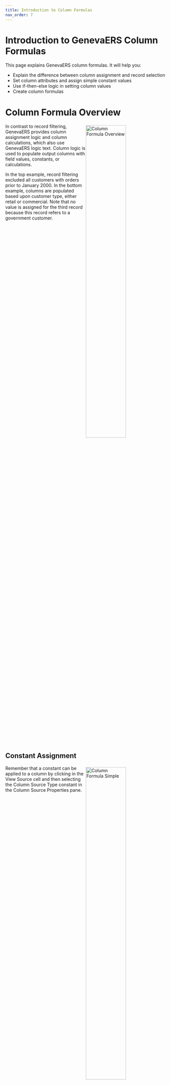 ```yaml
---
title: Introduction to Column Formulas
nav_order: 7
---
```


# Introduction to GenevaERS Column Formulas

This page explains GenevaERS column formulas.  It will help you:
- Explain the difference between column assignment and record selection
- Set column attributes and assign simple constant values
- Use if-then-else logic in setting column values
- Create column formulas

# Column Formula Overview
<div style="clear: right" > <img style="float: right;" width="50%" vspace="5" alt="Column Formula Overview" src=images/Module7-Column_Formulas/Module7_Slide3.jpeg title="Column Formula Overview"/>

In contrast to record filtering, GenevaERS provides column assignment logic and column calculations, which also use GenevaERS logic text. Column logic is used to populate output columns with field values, constants, or calculations.

In the top example, record filtering excluded all customers with orders prior to January 2000. In the bottom example, columns are populated based upon customer type, either retail or commercial. Note that no value is assigned for the third record because this record refers to a government customer.

<div style="clear: right" > 

## Constant Assignment

<img style="float: right;" width="50%" vspace="5" alt="Column Formula Simple" src=images/Module7-Column_Formulas/Module7_Slide4.jpeg title="Column Formula Simple"/>

Remember that a constant can be applied to a column by clicking in the View Source cell and then selecting the Column Source Type constant in the Column Source Properties pane.

<div style="clear: right" > <img style="float: right;" width="50%" vspace="5" alt="Column Formula Alphanumeric" src=images/Module7-Column_Formulas/Module7_Slide5.jpeg title="Column Formula Alphanumeric"/>

An alphanumeric value is entered “as is.” It is not included in single or double quotation marks. If spaces are assigned to the column, they will not be visible in this cell. Later you’ll see a better way of assigning a space to a column.

<div style="clear: right" > <img style="float: right;" width="50%" vspace="5" alt="Column Source Type" src=images/Module7-Column_Formulas/Module7_Slide6.jpeg title="Column Source Type"/>

An alternative approach to assigning values to a column is to use a column formula. To enter a formula, select Formula in the Column Source Type field. Then double-click anywhere in the Column Source Value cell to display the icon, and click the icon.

<div style="clear: right" > 

## Logic Text Editor

<img style="float: right;" width="50%" vspace="5" alt="Logic Text Editor" src=images/Module7-Column_Formulas/Module7_Slide7.jpeg title="Logic Text Editor"/>

The Logic Text Editor includes the Logic Text Helper, which enables you to place keywords, field names, and column numbers into logic for column assignment. These functions are similar to functions provided by record filtering.

<div style="clear: right" > 

## Column Assignment

<img style="float: right;" width="50%" vspace="5" alt="Column Assignment" src=images/Module7-Column_Formulas/Module7_Slide8.jpeg title="Column Assignment"/>

A very simple “column equals” statement can be used to assign a constant value to a column. In this example, a constant value of a space is assigned to a column. Constants surrounded with double quotation marks create alphanumeric constants. 

<div style="clear: right" > 

## Column Attributes

<img style="float: right;" width="50%" vspace="5" alt="Column Formulas and Column Attributes" src=images/Module7-Column_Formulas/Module7_Slide9.jpeg title="Column Formulas and Column Attributes"/>

Field values and constants assigned in logic text must fit within the column output attributes that will be used to define the output. In this example, the value of ORDER_TOTAL_AMOUNT is written as a 4-byte binary field in the output file. 

<div style="clear: right" > 

## If Then Else

<img style="float: right;" width="50%" vspace="5" alt="IF THEN ELSE" src=images/Module7-Column_Formulas/Module7_Slide10.jpeg title="IF THEN ELSE"/>

Column logic can include if-then-else logic as well. The column output will contain the result of the THEN or the ELSE conditions. Nested IFs are also permitted.

In this example, the value of ORDER_TOTAL_AMOUNT or the constant of 0 is written to the output file. 

<div style="clear: right" > <img style="float: right;" width="50%" vspace="5" alt="Alternative IF THEN ELSE" src=images/Module7-Column_Formulas/Module7_Slide11.jpeg title="Alternative IF THEN ELSE"/>

If then else logic can be written several ways. In addition to the typical IF THEN ELSE, a value can be assigned to a column and then a test can be performed to see whether that value should be overwritten. 

All three logic statements seem to result in the same output. However, the third statement, without an implicit ELSE condition, is not recommended and may have unpredictable results. The second statement is also less efficient because the assignment is overwritten when the IF condition is true.

<div style="clear: right" > 

## Functions

<img style="float: right;" width="50%" vspace="5" alt="Functions" src=images/Module7-Column_Formulas/Module7_Slide12.jpeg title="Functions"/>

In addition to using field names in logic text, you can use functions. This column uses the ISSPACES function, which tests a field value equal to spaces. If true, the output column contains the text “***Error***”; if not true, it contains the store ID.

<div style="clear: right" > 

## Value Reassignment

<img style="float: right;" width="50%" vspace="5" alt="Column Value Reassignment" src=images/Module7-Column_Formulas/Module7_Slide13.jpeg title="Column Value Reassignment"/>

Column logic can be used to assign values to a prior column, which is called reassignment. Column logic is applied to columns starting from the left and moving to the right. Thus columns are populated left to right within GenevaERS, and previously assigned values can be overwritten by later columns.

<div style="clear: right" > <img style="float: right;" width="50%" vspace="5" alt="Column Value Reassignment" src=images/Module7-Column_Formulas/Module7_Slide14.jpeg title="Column Value Reassignment"/>

Within the logic text, COLUMN= assigns a value to the current column, and COL.nn= refers to a prior column, where nn is the column number. Because columns are populated left to right, only prior columns can be referenced within column formulas. This feature does not require the same logic to be repeated in multiple columns; all columns depending upon the logic statement can be assigned within one column.

In this example, the logic within column 6 assigns, first, a space to column 6, second, the value XYZ to column 4, and third, asterisks to column 5.

<div style="clear: right" > 

## Field Calculations

<img style="float: right;" width="50%" vspace="5" alt="Field Calculations" src=images/Module7-Column_Formulas/Module7_Slide15.jpeg title="Field Calculations"/>

Column logic allows calculations to be performed against numeric fields. Any calculation referencing a field name is performed at extract time because the Extract phase has visibility into all fields on the input LR.

<div style="clear: right" > 

## Format Phase Formulas

<img style="float: right;" width="50%" vspace="5" alt="Format Phase" src=images/Module7-Column_Formulas/Module7_Slide16.jpeg title="Format Phase"/>

Format phase column formulas are accessed by double-clicking anywhere in the Format-Phase Calculation cell to display the icon, and then clicking the icon.

<div style="clear: right" > <img style="float: right;" width="50%" vspace="5" alt="Format Phase" src=images/Module7-Column_Formulas/Module7_Slide17.jpeg title="Format Phase"/>

Format calculations can be performed only on records that have made it through record selection, via the Extract phase. Format phase calculations refer to columns rather than field numbers. The only columns available for calculations are columns that are numeric, perform aggregation, or are the results of calculations.

In this example, column 4 is populated with the results of column 3 divided by column 2.

<div style="clear: right" > 

# Record Filter versus Column Assignments

<img style="float: right;" width="50%" vspace="5" alt="Record Filter versus Column Assignments" src=images/Module7-Column_Formulas/Module7_Slide18.jpeg title="Record Filter versus Column Assignments"/>

The following explains the interaction of all four types of record and column filtering in the order they are applied by the Performance Engine. 
The order is: 
1. Extract phase record filtering
2. Extract phase column filtering and assignment
3. Format phase column calculations, and
4. Format phase output record filtering

<div style="clear: right" > 

## Record Filtering

<img style="float: right;" width="50%" vspace="5" alt="Record Filter: Record Filter versus Column Assignments" src=images/Module7-Column_Formulas/Module7_Slide19.jpeg title="Record Filter: Record Filter versus Column Assignments"/>

The Extract phase performs input record filtering, determining which records should be selected for processing. In this example, record number 4 is not selected for further processing because its date is less than January 2000.

These examples of selected records are used on the next slide to illustrate column assignment.

<div style="clear: right" > 

## Column Assignment

<img style="float: right;" width="50%" vspace="5" alt="Column Assignment: Record Filter versus Column Assignments" src=images/Module7-Column_Formulas/Module7_Slide20.jpeg title="Column Assignment: Record Filter versus Column Assignments"/>

Column assignment is performed on each record that passes record level filtering. It assigns specific values to the columns.

In this example, a zero is assigned to columns where the true condition failed on the first and third rows. The third column assigns similar logic based upon commercial customers, whereas the first column is assigned a 1 on every row.

These examples of extracted columns are used on the next slide to illustrate column calculations.

<div style="clear: right" > 

## Format Phase Column Calculation

<img style="float: right;" width="50%" vspace="5" alt="Format Phase Assignment: Record Filter versus Column Assignments" src=images/Module7-Column_Formulas/Module7_Slide21.jpeg title="Format Phase Assignment: Record Filter versus Column Assignments"/>

The Format phase performs column calculations using column values assigned in the Extract process, and then performs record filtering, based upon the final records.

In this example, column 4 is added to the output in the Format phase, based upon the column calculation. Because column 4 subtracts the value in either column 2 or column 3, it ends up being a count of non-retail, non-commercial customers.

These examples of calculated columns are used on the next slide to illustrate Format phase output filtering.

<div style="clear: right" > 

## Format Phase Filter

<img style="float: right;" width="50%" vspace="5" alt="Format Phase Filter: Record Filter versus Column Assignments" src=images/Module7-Column_Formulas/Module7_Slide22.jpeg title="Format Phase Filter: Record Filter versus Column Assignments"/>

The Format phase performs record filtering as the last step before writing to the output file. It works against aggregated records if the view summarizes records. Otherwise it works against detailed records, as in this example.

In this example, the filter tests column 4 selects only non-zero records. 

In conclusion, because of the combination of record filtering, column assignment, column calculation logic, and this final output record filter, the output file ends up being an extract of all non-retail, non-commercial customers.


<div style="clear: right" > 

# Links

Place following text in the topic:  
    ````
    [Topic A](TopicA)
    ````

The link displays as:   
[Topic A](TopicA)
